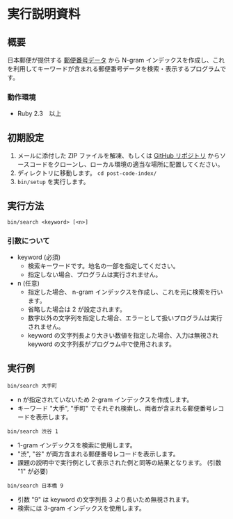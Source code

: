 # 実行説明資料

## 概要

日本郵便が提供する [郵便番号データ](http://www.post.japanpost.jp/zipcode/dl/readme.html) から N-gram インデックスを作成し、これを利用してキーワードが含まれる郵便番号データを検索・表示するプログラムです。

### 動作環境

- Ruby 2.3　以上

## 初期設定

1. メールに添付した ZIP ファイルを解凍、もしくは [GitHub リポジトリ](https://github.com/strviola/post-code-index) からソースコードをクローンし、ローカル環境の適当な場所に配置してください。
1. ディレクトリに移動します。 ```cd post-code-index/```
1. `bin/setup` を実行します。

## 実行方法

```
bin/search <keyword> [<n>]
```

### 引数について

- keyword (必須)
  - 検索キーワードです。地名の一部を指定してください。
  - 指定しない場合、プログラムは実行されません。
- n (任意)
  - 指定した場合、 n-gram インデックスを作成し、これを元に検索を行います。
  - 省略した場合は 2 が設定されます。
  - 数字以外の文字列を指定した場合、エラーとして扱いプログラムは実行されません。
  - keyword の文字列長より大きい数値を指定した場合、入力は無視され keyword の文字列長がプログラム中で使用されます。

## 実行例

```
bin/search 大手町
```

- n が指定されていないため 2-gram インデックスを作成します。
- キーワード "大手", "手町" でそれぞれ検索し、両者が含まれる郵便番号レコードを表示します。

```
bin/search 渋谷 1
```

- 1-gram インデックスを検索に使用します。
- "渋", "谷" が両方含まれる郵便番号レコードを表示します。
- 課題の説明中で実行例として表示された例と同等の結果となります。 (引数 "1" が必要)

```
bin/search 日本橋 9
```

- 引数 "9" は keyword の文字列長 3 より長いため無視されます。
- 検索には 3-gram インデックスを使用します。
